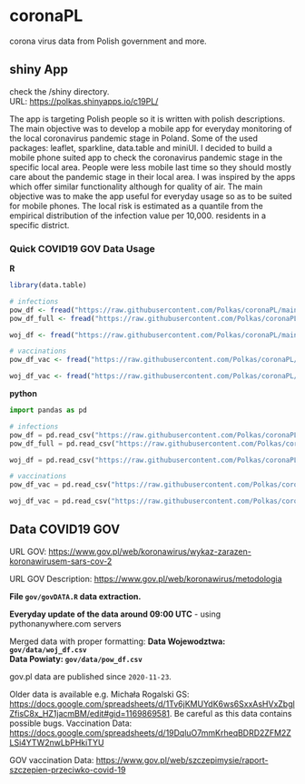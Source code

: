 # coronaPL
corona virus data from Polish government and more.

## shiny App 

check the /shiny directory.  
URL: https://polkas.shinyapps.io/c19PL/

The app is targeting Polish people so it is written with polish descriptions. The main objective was to develop a mobile app for everyday monitoring of the local coronavirus pandemic stage in Poland. Some of the used packages: leaflet, sparkline, data.table and miniUI.
I decided to build a mobile phone suited app to check the coronavirus pandemic stage in the specific local area. People were less mobile last time so they should mostly care about the pandemic stage in their local area. I was inspired by the apps which offer similar functionality although for quality of air. The main objective was to make the app useful for everyday usage so as to be suited for mobile phones. The local risk is estimated as a quantile from the empirical distribution of the infection value per 10,000. residents in a specific district.

### Quick COVID19 GOV Data Usage

**R**

```r
library(data.table)

# infections
pow_df <- fread("https://raw.githubusercontent.com/Polkas/coronaPL/main/gov/data/pow_df.csv.gz")
pow_df_full <- fread("https://raw.githubusercontent.com/Polkas/coronaPL/main/gov/data/pow_df_full.csv.gz")

woj_df <- fread("https://raw.githubusercontent.com/Polkas/coronaPL/main/gov/data/woj_df.csv.gz")

# vaccinations
pow_df_vac <- fread("https://raw.githubusercontent.com/Polkas/coronaPL/main/gov/data/pow_df_vac.csv.gz")

woj_df_vac <- fread("https://raw.githubusercontent.com/Polkas/coronaPL/main/gov/data/woj_df_vac.csv.gz")
```

**python**

```python
import pandas as pd

# infections
pow_df = pd.read_csv("https://raw.githubusercontent.com/Polkas/coronaPL/main/gov/data/pow_df.csv.gz")
pow_df_full = pd.read_csv("https://raw.githubusercontent.com/Polkas/coronaPL/main/gov/data/pow_df_full.csv.gz", encoding_errors='ignore')

woj_df = pd.read_csv("https://raw.githubusercontent.com/Polkas/coronaPL/main/gov/data/woj_df.csv.gz")

# vaccinations
pow_df_vac = pd.read_csv("https://raw.githubusercontent.com/Polkas/coronaPL/main/gov/data/pow_df_vac.csv.gz")

woj_df_vac = pd.read_csv("https://raw.githubusercontent.com/Polkas/coronaPL/main/gov/data/woj_df_vac.csv.gz")
```

## Data COVID19 GOV

URL GOV: https://www.gov.pl/web/koronawirus/wykaz-zarazen-koronawirusem-sars-cov-2
  
URL GOV Description: https://www.gov.pl/web/koronawirus/metodologia  

**File `gov/govDATA.R` data extraction.**

**Everyday update of the data around 09:00 UTC** - using pythonanywhere.com servers

Merged data with proper formatting:
**Data Wojewodztwa: `gov/data/woj_df.csv`**  
**Data Powiaty: `gov/data/pow_df.csv`**

gov.pl data are published since `2020-11-23`.

Older data is available e.g. Michała Rogalski GS: https://docs.google.com/spreadsheets/d/1Tv6jKMUYdK6ws6SxxAsHVxZbglZfisC8x_HZ1jacmBM/edit#gid=1169869581. 
Be careful as this data contains possible bugs.
Vaccination Data: https://docs.google.com/spreadsheets/d/19DqluO7mmKrheqBDRD2ZFM2ZLSi4YTW2nwLbPHkiTYU

GOV vaccination Data: https://www.gov.pl/web/szczepimysie/raport-szczepien-przeciwko-covid-19
